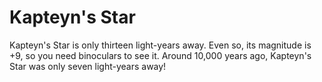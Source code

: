 # Kapteyn's Star

Kapteyn's Star is only thirteen light-years away. Even so, its magnitude is +9,
so you need binoculars to see it. Around 10,000 years ago, Kapteyn's Star was
only seven light-years away!
